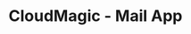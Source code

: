 ---
description: 管理多个邮箱，并且在这些邮箱中统一搜索。
layout: post
results:
- primaryGenreName: Productivity
  version: '1.0.12'
  artworkUrl100: http://a402.phobos.apple.com/us/r30/Purple/v4/d3/02/35/d30235ab-b62d-3136-aa8a-f17c009d0bfc/mzl.ybzauvih.png
  trackViewUrl: https://itunes.apple.com/cn/app/cloudmagic-mail-app/id721677994?mt=8&uo=4
  artworkUrl60: http://a438.phobos.apple.com/us/r30/Purple4/v4/d0/45/a4/d045a4ae-d80d-1127-8a8f-c5693154f589/App_icon_non_retina.png
  sellerName: CloudMagic, Inc.
  supportedDevices:
  - iPhone4S
  - iPhone4
  - iPadMini4G
  - iPhone5s
  - iPadFourthGen4G
  - iPadFourthGen
  - iPhone5c
  - iPhone-3GS
  - iPodTouchFifthGen
  - iPodTouchourthGen
  - iPad2Wifi
  - iPadMini
  - iPad23G
  - iPadThirdGen
  - iPadThirdGen4G
  - iPhone5
  genres:
  - 效率
  - 工具
  trackName: CloudMagic - Mail App
  description: "拥有快速而神奇的搜索功能的电子邮件 app。\n\n您可以同时对所有电子邮件帐户进行邮件搜索和创建。在连续、可搜索的收件箱中可快速找到任意内容。不必浪费时间去整理邮件或设法清空收件箱。\n\n当您使用
    CloudMagic 的闪电快搜功能快速找到所需邮件，您将发现，邮件归类不再浪费时间，您可以省出更多时间去做其它更有效率的事情。\n\n支持
    Gmail、Exchange、Yahoo、Outlook、iCloud、Google Apps、Office 365 以及任何 IMAP 邮箱帐户。\n\n特性一览\n----------------
    \n\n* 疾速、强大的邮件搜索\n搜索范围遍及您的所有邮箱，最终返回至第一封邮件。使用智能搜索建议可快速找到所需邮件。\n\n* 支持任意邮箱类型\nGmail、Hotmail、Yahoo
    Mail、Outlook.com、iCloud、Google Apps、Microsoft Exchange、Office 365、Mail.com、GMX、AOL
    以及其它 IMAP 帐户。\n\n* 统一化收件箱\n所有邮箱帐户使用同一个收件箱。\n\n* 全面支持 Microsoft Exchange\n支持
    Exchange 2003、2007、2010 以及 2013（ActiveSync、EWS、IMAP）。\n\n* 设置提醒\n设置及时提醒以关注常用邮箱。\n\n*
    推送通知\n在您的收件箱顶部显示新邮件通知。\n\n* 离线使用\n即便处于离线状态，您也可以进入收件箱搜索并预览邮件。\n\n* 密码锁\n通过添加密码锁进一步确保数据安全；此功能仅
    CloudMagic 专业版用户可用。\n\n* 其它\n移动邮件至文件夹/标签\n对话视图\n快速轻扫可切换收件箱\n\n* 定价\nCloudMagic
    可免费下载，升级至专业版可添加超过 3 个邮件帐户、设置密码锁并移除 CloudMagic 页脚。"
  price: 0
  trackId: 721677994
  releaseDate: '2013-10-30T08:33:13Z'
  screenshotUrls:
  - http://a1.mzstatic.com/us/r30/Purple6/v4/d4/0e/a2/d40ea26f-9364-24f7-2e8e-03c7cedd7bda/screen1136x1136.jpeg
  - http://a5.mzstatic.com/us/r30/Purple/v4/fe/d5/f3/fed5f395-04c2-3d6d-c886-09d7ecb7f6ed/screen1136x1136.jpeg
  - http://a4.mzstatic.com/us/r30/Purple/v4/cf/a4/29/cfa42940-cfd6-5384-88c1-9865f41d8bdc/screen1136x1136.jpeg
  - http://a5.mzstatic.com/us/r30/Purple4/v4/ce/a4/4d/cea44d05-b399-d53a-2d6b-a82b1c54591c/screen1136x1136.jpeg
  - http://a3.mzstatic.com/us/r30/Purple/v4/eb/db/41/ebdb415d-19dc-8a33-911b-e1d55d3509a3/screen1136x1136.jpeg
  artistViewUrl: https://itunes.apple.com/cn/artist/cloudmagic-inc./id721677997?uo=4
  primaryGenreId: 6007
  kind: software
  fileSizeBytes: '6305947'
  bundleId: com.CloudMagic.Mail
  releaseNotes: -Minor bug fixes
  trackContentRating: 4+
  artistName: CloudMagic, Inc.
  trackCensoredName: CloudMagic - Mail App
  isGameCenterEnabled: false
  contentAdvisoryRating: 4+
  languageCodesISO2A:
  - EN
  features: &a []
  wrapperType: software
  artworkUrl512: http://a402.phobos.apple.com/us/r30/Purple/v4/d3/02/35/d30235ab-b62d-3136-aa8a-f17c009d0bfc/mzl.ybzauvih.png
  formattedPrice: 免费
  artistId: 721677997
  genreIds:
  - '6007'
  - '6002'
  currency: CNY
  ipadScreenshotUrls: *a
category: 效率
tags: tag1
resultCount: 1
title: CloudMagic - Mail App

---